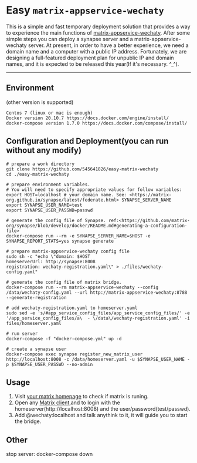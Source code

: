 # Easy `matrix-appservice-wechaty`

This is a simple and fast temporary deployment solution that provides a way to experience the main functions of [matrix-appservice-wechaty](https://github.com/wechaty/matrix-appservice-wechat). After some simple steps you can deploy a synapse server and a matrix-appservice-wechaty server. At present, in order to have a better experience, we need a domain name and a computer with a public IP address. Fortunately, we are designing a full-featured deployment plan for unpublic IP and domain names, and it is expected to be released this year(If it's necessary. ^_^).

---

## Environment

(other version is supported)
```text
Centos 7 (linux or mac is enough)
Docker version 20.10.7 https://docs.docker.com/engine/install/
docker-compose version 1.7.0 https://docs.docker.com/compose/install/
```

## Configuration and Deployment(you can run without any modify)

```shell
# prepare a work directory
git clone https://github.com/545641826/easy-matrix-wechaty
cd ./easy-matrix-wechaty

# prepare environment variables.
# You will need to specify appropriate values for follow variables:
export HOST=localhost # your domain name. See: <https://matrix-org.github.io/synapse/latest/federate.html> SYNAPSE_SERVER_NAME
export SYNAPSE_USER_NAME=test
export SYNAPSE_USER_PASSWD=passwd

# generate the config file of Synapse. ref:<https://github.com/matrix-org/synapse/blob/develop/docker/README.md#generating-a-configuration-file>
docker-compose run --rm -e SYNAPSE_SERVER_NAME=$HOST -e SYNAPSE_REPORT_STATS=yes synapse generate

# prepare matrix-appservice-wechaty config file
sudo sh -c "echo \"domain: $HOST
homeserverUrl: http://synapse:8008
registration: wechaty-registration.yaml\" > ./files/wechaty-config.yaml"

# generate the config file of matrix bridge.
docker-compose run --rm matrix-appservice-wechaty --config /data/wechaty-config.yaml --url http://matrix-appservice-wechaty:8788 --generate-registration

# add wechaty-registration.yaml to homeserver.yaml
sudo sed -e 's/#app_service_config_files/app_service_config_files/' -e '/app_service_config_files/a\  - \/data\/wechaty-registration.yaml' -i files/homeserver.yaml

# run server
docker-compose -f "docker-compose.yml" up -d

# create a synapse user
docker-compose exec synapse register_new_matrix_user http://localhost:8008 -c /data/homeserver.yaml -u $SYNAPSE_USER_NAME -p $SYNAPSE_USER_PASSWD --no-admin
```

## Usage

1. Visit [your matrix homepage](http://localhost:8008/_matrix/static/) to check if matrix is runing.
2. Open any [Matrix client](https://matrix.org/docs/projects/try-matrix-now.html#clients),and to login with the homeserver(http://localhost:8008) and the user/password(test/passwd).
3. Add @wechaty:localhost and talk anythink to it, it will guide you to start the bridge.

## Other
stop server: docker-compose down